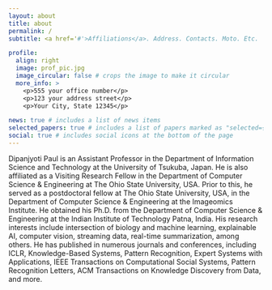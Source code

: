 ```yaml
---
layout: about
title: about
permalink: /
subtitle: <a href='#'>Affiliations</a>. Address. Contacts. Moto. Etc.

profile:
  align: right
  image: prof_pic.jpg
  image_circular: false # crops the image to make it circular
  more_info: >
    <p>555 your office number</p>
    <p>123 your address street</p>
    <p>Your City, State 12345</p>

news: true # includes a list of news items
selected_papers: true # includes a list of papers marked as "selected={true}"
social: true # includes social icons at the bottom of the page
---
```


Dipanjyoti Paul is an Assistant Professor in the Department of Information Science and Technology at the University of Tsukuba, Japan. He is also affiliated as a Visiting Research Fellow in the Department of Computer Science & Engineering at The Ohio State University, USA. Prior to this, he served as a postdoctoral fellow at The Ohio State University, USA, in the Department of Computer Science & Engineering at the Imageomics Institute. He obtained his Ph.D. from the Department of Computer Science & Engineering at the Indian Institute of Technology Patna, India. His research interests include intersection of biology and machine learning, explainable AI, computer vision, streaming data, real-time summarization, among others. He has published in numerous journals and conferences, including ICLR, Knowledge-Based Systems, Pattern Recognition, Expert Systems with Applications, IEEE Transactions on Computational Social Systems, Pattern Recognition Letters, ACM Transactions on Knowledge Discovery from Data, and more.
